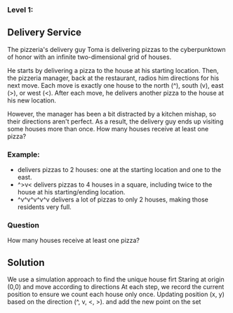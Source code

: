 ### Level 1:

## Delivery Service

The pizzeria's delivery guy Toma is delivering pizzas to the cyberpunktown of honor with an infinite two-dimensional
grid of houses.

He starts by delivering a pizza to the house at his starting location. Then, the pizzeria manager, back at the
restaurant, radios him directions for his next move. Each move is exactly one house to the north (^), south (v),
east (>), or west (<). After each move, he delivers another pizza to the house at his new location.

However, the manager has been a bit distracted by a kitchen mishap, so their directions aren't perfect. As a result, the
delivery guy ends up visiting some houses more than once. How many houses receive at least one pizza?

### Example:

- delivers pizzas to 2 houses: one at the starting location and one to the east.
- ^>v< delivers pizzas to 4 houses in a square, including twice to the house at his starting/ending location.
- ^v^v^v^v^v delivers a lot of pizzas to only 2 houses, making those residents very full.

### Question

How many houses receive at least one pizza?

## Solution

We use a simulation approach to find the unique house firt
Staring at origin (0,0) and move according to directions
At each step, we record the current position to ensure we count each house only once.
Updating position (x, y) based on the direction (^, v, <, >). and add the new point on the set
